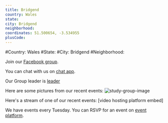 ```yaml
---
title: Bridgend
country: Wales
state: 
city: Bridgend
neighborhood: 
coordinates: 51.500654, -3.534955
plusCode:
---
```


#Country: Wales
#State: 
#City: Bridgend
#Neighborhood: 

Join our [Facebook group](https://www.facebook.com/groups/free.code.camp.bridgend).

You can chat with us on [chat app](URL).

Our Group leader is [leader](URL)

Here are some pictures from our recent events:
![study-group-image](https://scontent-lht6-1.xx.fbcdn.net/v/t31.0-8/19390907_1358754020827183_800307080888221255_o.jpg?oh=25ca43091c31b06e61ddcbe6b2e9b43a&oe=59DB78BB)

Here's a stream of one of our recent events:
[video hosting platform embed]

We have events every Tuesday. You can RSVP for an event on [event platform](URL).
